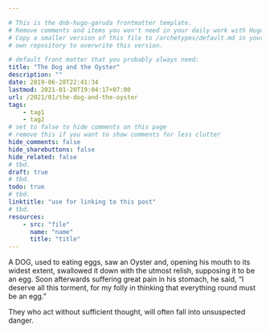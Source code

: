 ```yaml
---

# This is the dnb-hugo-garuda frontmatter template. 
# Remove comments and items you won't need in your daily work with Hugo.
# Copy a smaller version of this file to /archetypes/default.md in your
# own repository to overwrite this version.

# default front matter that you probably always need:
title: "The Dog and the Oyster"
description: ""
date: 2019-06-28T22:41:34
lastmod: 2021-01-20T19:04:17+07:00
url: /2021/01/the-dog-and-the-oyster
tags:
    - tag1
    - tag2
# set to false to hide comments on this page
# remove this if you want to show comments for less clutter
hide_comments: false
hide_sharebuttons: false
hide_related: false
# tbd.
draft: true
# tbd.
todo: true
# tbd.
linktitle: "use for linking to this post"
# tbd.
resources:
    - src: "file"
      name: "name"
      title: "title"
---
```

A DOG, used to eating eggs, saw an Oyster and, opening his mouth to its widest extent, swallowed it down with the utmost relish, supposing it to be an egg. Soon afterwards suffering great pain in his stomach, he said, “I deserve all this torment, for my folly in thinking that everything round must be an egg.”

They who act without sufficient thought, will often fall into unsuspected danger.


